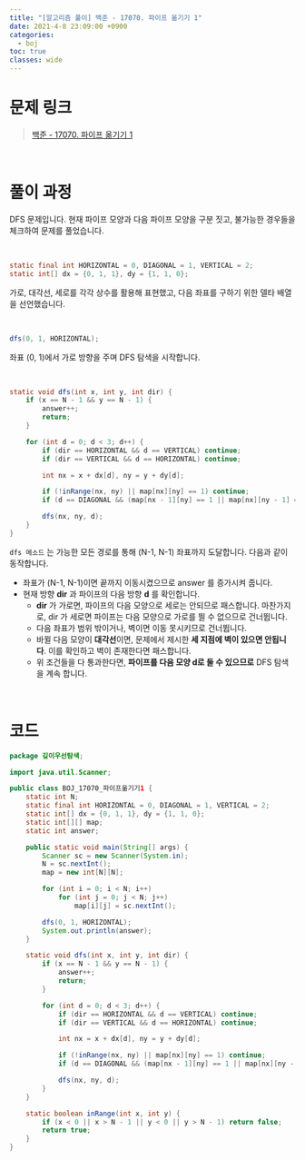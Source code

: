 ```yaml
---
title: "[알고리즘 풀이] 백준 - 17070. 파이프 옮기기 1"
date: 2021-4-8 23:09:00 +0900
categories:
  - boj
toc: true
classes: wide
---
```


# 문제 링크

> [백준 - 17070. 파이프 옮기기 1](https://www.acmicpc.net/problem/17070)

<br>

# 풀이 과정

DFS 문제입니다. 현재 파이프 모양과 다음 파이프 모양을 구분 짓고, 불가능한 경우들을 체크하여 문제를 풀었습니다.

<br>

```java
static final int HORIZONTAL = 0, DIAGONAL = 1, VERTICAL = 2;
static int[] dx = {0, 1, 1}, dy = {1, 1, 0};
```

가로, 대각선, 세로를 각각 상수를 활용해 표현했고, 다음 좌표를 구하기 위한 델타 배열을 선언했습니다.

<br>

```java
dfs(0, 1, HORIZONTAL);
```

좌표 (0, 1)에서 가로 방향을 주며 DFS 탐색을 시작합니다.

<br>

```java
static void dfs(int x, int y, int dir) {
    if (x == N - 1 && y == N - 1) {
        answer++;
        return;
    }

    for (int d = 0; d < 3; d++) {
        if (dir == HORIZONTAL && d == VERTICAL) continue;
        if (dir == VERTICAL && d == HORIZONTAL) continue;

        int nx = x + dx[d], ny = y + dy[d];

        if (!inRange(nx, ny) || map[nx][ny] == 1) continue;
        if (d == DIAGONAL && (map[nx - 1][ny] == 1 || map[nx][ny - 1] == 1)) continue;

        dfs(nx, ny, d);
    }
}
```

`dfs 메소드` 는 가능한 모든 경로를 통해 (N-1, N-1) 좌표까지 도달합니다. 다음과 같이 동작합니다.

- 좌표가 (N-1, N-1)이면 끝까지 이동시켰으므로 answer 를 증가시켜 줍니다.
- 현재 방향 **dir** 과 파이프의 다음 방향 **d** 를 확인합니다.
    - **dir** 가 가로면, 파이프의 다음 모양으로 세로는 안되므로 패스합니다. 마찬가지로, dir 가 세로면 파이프는 다음 모양으로 가로를 띌 수 없으므로 건너뜁니다.
    - 다음 좌표가 범위 밖이거나, 벽이면 이동 못시키므로 건너뜁니다.
    - 바뀔 다음 모양이 **대각선**이면, 문제에서 제시한 **세 지점에 벽이 있으면 안됩니다**. 이를 확인하고 벽이 존재한다면 패스합니다.
    - 위 조건들을 다 통과한다면, **파이프를 다음 모양 d로 둘 수 있으므로** DFS 탐색을 계속 합니다.

<br>

# 코드

```java
package 깊이우선탐색;

import java.util.Scanner;

public class BOJ_17070_파이프옮기기1 {
    static int N;
    static final int HORIZONTAL = 0, DIAGONAL = 1, VERTICAL = 2;
    static int[] dx = {0, 1, 1}, dy = {1, 1, 0};
    static int[][] map;
    static int answer;

    public static void main(String[] args) {
        Scanner sc = new Scanner(System.in);
        N = sc.nextInt();
        map = new int[N][N];

        for (int i = 0; i < N; i++)
            for (int j = 0; j < N; j++)
                map[i][j] = sc.nextInt();

        dfs(0, 1, HORIZONTAL);
        System.out.println(answer);
    }

    static void dfs(int x, int y, int dir) {
        if (x == N - 1 && y == N - 1) {
            answer++;
            return;
        }

        for (int d = 0; d < 3; d++) {
            if (dir == HORIZONTAL && d == VERTICAL) continue;
            if (dir == VERTICAL && d == HORIZONTAL) continue;

            int nx = x + dx[d], ny = y + dy[d];

            if (!inRange(nx, ny) || map[nx][ny] == 1) continue;
            if (d == DIAGONAL && (map[nx - 1][ny] == 1 || map[nx][ny - 1] == 1)) continue;

            dfs(nx, ny, d);
        }
    }

    static boolean inRange(int x, int y) {
        if (x < 0 || x > N - 1 || y < 0 || y > N - 1) return false;
        return true;
    }
}
```